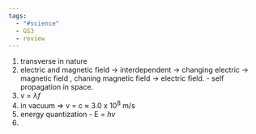 ```yaml
---
tags:
  - "#science"
  - GS3
  - review
---
```

1. transverse in nature
2. electric and magnetic field -> interdependent -> changing electric -> magnetic field , chaning magnetic field -> electric field. - self propagation in space.
3. v = $\lambda$$f$
4. in vacuum => v = c $\approx$ 3.0 x $10^8$ m/s
5. energy quantization - E = $hv$
6. 